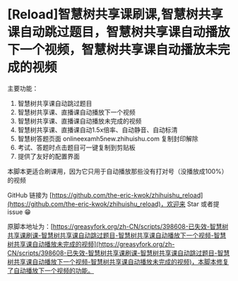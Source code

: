 # [Reload]智慧树共享课刷课,智慧树共享课自动跳过题目，智慧树共享课自动播放下一个视频，智慧树共享课自动播放未完成的视频
主要功能：

1. 智慧树共享课自动跳过题目
2. 智慧树共享课、直播课自动播放下一个视频
3. 智慧树共享课、直播课自动播放未完成的视频
4. 智慧树共享课、直播课自动1.5x倍率、自动静音、自动标清
5. 智慧树答题页面 onlineexamh5new.zhihuishu.com 复制封印解除
6. 考试、答题时点击题目可一键复制到剪贴板
6. 提供了友好的配置界面

本脚本更适合刷课用，因为它只用于自动播放那些没有打对号（没播放成100%）的视频

GitHub 链接为 [https://github.com/the-eric-kwok/zhihuishu_reload](https://github.com/the-eric-kwok/zhihuishu_reload)，欢迎来 Star 或者提 issue 😁

原脚本地址为：[https://greasyfork.org/zh-CN/scripts/398608-已失效-智慧树共享课刷课-智慧树共享课自动跳过题目-智慧树共享课自动播放下一个视频-智慧树共享课自动播放未完成的视频](https://greasyfork.org/zh-CN/scripts/398608-已失效-智慧树共享课刷课-智慧树共享课自动跳过题目-智慧树共享课自动播放下一个视频-智慧树共享课自动播放未完成的视频)，本脚本修复了自动播放下一个视频的功能。
